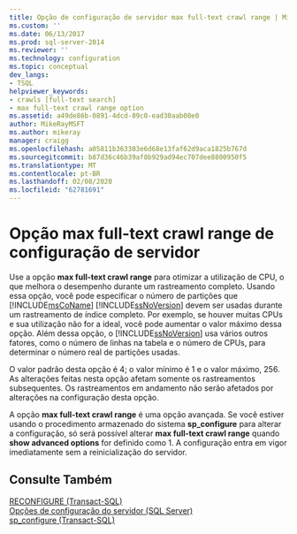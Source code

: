 ```yaml
---
title: Opção de configuração de servidor max full-text crawl range | Microsoft Docs
ms.custom: ''
ms.date: 06/13/2017
ms.prod: sql-server-2014
ms.reviewer: ''
ms.technology: configuration
ms.topic: conceptual
dev_langs:
- TSQL
helpviewer_keywords:
- crawls [full-text search]
- max full-text crawl range option
ms.assetid: a49de86b-0891-4dcd-89c0-ead30aab00e0
author: MikeRayMSFT
ms.author: mikeray
manager: craigg
ms.openlocfilehash: a05811b363303e6d68e13faf62d9aca1825b767d
ms.sourcegitcommit: b87d36c46b39af8b929ad94ec707dee8800950f5
ms.translationtype: MT
ms.contentlocale: pt-BR
ms.lasthandoff: 02/08/2020
ms.locfileid: "62781691"
---
```

# <a name="max-full-text-crawl-range-server-configuration-option"></a>Opção max full-text crawl range de configuração de servidor
  Use a opção **max full-text crawl range** para otimizar a utilização de CPU, o que melhora o desempenho durante um rastreamento completo. Usando essa opção, você pode especificar o número de partições que [!INCLUDE[msCoName](../../includes/msconame-md.md)] [!INCLUDE[ssNoVersion](../../includes/ssnoversion-md.md)] devem ser usadas durante um rastreamento de índice completo. Por exemplo, se houver muitas CPUs e sua utilização não for a ideal, você pode aumentar o valor máximo dessa opção. Além dessa opção, o [!INCLUDE[ssNoVersion](../../includes/ssnoversion-md.md)] usa vários outros fatores, como o número de linhas na tabela e o número de CPUs, para determinar o número real de partições usadas.  
  
 O valor padrão desta opção é 4; o valor mínimo é 1 e o valor máximo, 256. As alterações feitas nesta opção afetam somente os rastreamentos subsequentes. Os rastreamentos em andamento não serão afetados por alterações na configuração desta opção.  
  
 A opção **max full-text crawl range** é uma opção avançada. Se você estiver usando o procedimento armazenado do sistema **sp_configure** para alterar a configuração, só será possível alterar **max full-text crawl range** quando **show advanced options** for definido como 1. A configuração entra em vigor imediatamente sem a reinicialização do servidor.  
  
## <a name="see-also"></a>Consulte Também  
 [RECONFIGURE &#40;Transact-SQL&#41;](/sql/t-sql/language-elements/reconfigure-transact-sql)   
 [Opções de configuração do servidor &#40;SQL Server&#41;](server-configuration-options-sql-server.md)   
 [sp_configure &#40;Transact-SQL&#41;](/sql/relational-databases/system-stored-procedures/sp-configure-transact-sql)  
  
  
